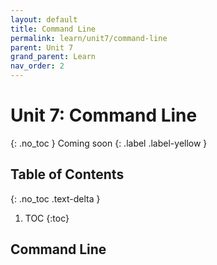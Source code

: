 ```yaml
---
layout: default
title: Command Line
permalink: learn/unit7/command-line
parent: Unit 7
grand_parent: Learn
nav_order: 2
---
```


# Unit 7: Command Line
{: .no_toc }
Coming soon
{: .label .label-yellow }

## Table of Contents
{: .no_toc .text-delta }

1. TOC
{:toc}

## Command Line